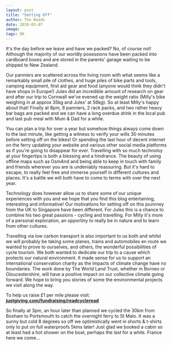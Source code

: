 ```yaml
---
layout: post
title: "Setting Off"
author: The Reads
date: 2018-03-07
image:
tags: UK
---
```


It's the day before we leave and have we packed? No, of course not! Although the majority of our worldly posessions have been packed into cardboard boxes and are stored in the parents' garage waiting to be shipped to New Zealand.  

Our panniers are scattered across the living room with what seems like a remarkably small pile of clothes, and huge piles of bike parts and tools, camping equipment, first aid gear and food (anyone would think they didn't have shops in Europe!) Jules did an incredible amount of research on gear and after our trip to Cornwall we've evened up the weight ratio (Milly's bike weighing in at approx 35kg and Jules' at 56kg). So at least Milly's happy about that! Finally at 8pm, 8 panniers, 2 rack packs, and two rather heavy bar bags are packed and we can have a long overdue drink in the local pub and last pub meal with Mum & Dad for a while.  

You can plan a trip for over a year but somehow things always come down to the last minute, like getting a witness to verify your wills 30 minutes before setting off on the bikes! Or spending the last hour of decent internet on the ferry updating your website and various other social media platforms as if you're going to disappear for ever. Travelling with so much technoloy at your fingertips is both a blessing and a hindrance. The beauty of using offline maps such as OsmAnd and being able to keep in touch with family and friends wherever you are is undeniably reassuring. But it's hard to escape, to really feel free and immerse yourself in different cultures and places. It's a battle we will both have to come to terms with over the next year.  

Technology does however allow us to share some of our unique experiences with you and we hope that you find this blog entertaining, interesting and informative! Our motivations for setting off on this jounrney from the UK to Singapore have been different. For Jules this is a chance to combine his two great passions - cycling and travelling. For Milly it's more of a personal exploration, an opportiny to really be in nature and to learn from other cultures.  

Travelling via low carbon transport is also important to us both and whilst we will probably be taking some planes, trains and automobiles en route we wanted to prove to ourselves, and others, the wonderful possibilities of cycle tourism. We both wanted to dedicate our trip to a cause which protects our natural environment. It made sense for us to support an international conservation charity as the impacts of climate change have no boundaries. The work done by The World Land Trust, whether in Borneo or Gloucestershire, will have a positive impact on our collective climate going forward. We hope to bring you stories of some the environmental projects we visit along the way.  

To help us raise £1 per mile please visit: 
[**justgiving.com/fundraising/readcycleread**](https://www.justgiving.com/fundraising/readcycleread)  

So finally at 3pm, an hour later than planned we cycled the 30km from Bosham to Portsmouth to catch the overnight ferry to St Malo. It was a sunny but cold 8 degrees so off we optimistically went in shorts & t-shirts only to put on full waterproofs 5kms later! Just glad we booked a cabin so at least had a hot shower on the boat, perhaps the last for a while. France here we come...

